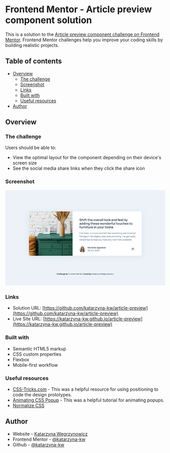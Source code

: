 <!-- deploy to ghpages  -->

# Frontend Mentor - Article preview component solution

This is a solution to the [Article preview component challenge on Frontend Mentor](https://www.frontendmentor.io/challenges/article-preview-component-dYBN_pYFT). Frontend Mentor challenges help you improve your coding skills by building realistic projects. 

## Table of contents

- [Overview](#overview)
  - [The challenge](#the-challenge)
  - [Screenshot](#screenshot)
  - [Links](#links)
  - [Built with](#built-with)
  - [Useful resources](#useful-resources)
- [Author](#author)


## Overview

### The challenge

Users should be able to:

- View the optimal layout for the component depending on their device's screen size
- See the social media share links when they click the share icon

### Screenshot

![](./images/screenshot.png)


### Links

- Solution URL: [https://github.com/katarzyna-kw/article-preview](https://github.com/katarzyna-kw/article-preview)
- Live Site URL: [https://katarzyna-kw.github.io/article-preview](https://katarzyna-kw.github.io/article-preview)

### Built with

- Semantic HTML5 markup
- CSS custom properties
- Flexbox
- Mobile-first workflow

### Useful resources

- [CSS-Tricks.com](https://css-tricks.com/almanac/properties/p/position/) - This was a helpful resource for using positioning to code the design prototypes.
- [Animating CSS Popup](https://www.loginradius.com/blog/async/animating-simple-css-popup-tutorial/) - This was a helpful tutorial for animating popups.
- [Normalize CSS](https://necolas.github.io/normalize.css/)


## Author

- Website - [Katarzyna Wegrzynowicz](https://katarzyna-kw.github.io/portfolio-website/)
- Frontend Mentor - [@katarzyna-kw](https://www.frontendmentor.io/profile/katarzyna-kw)
- Github - [@katarzyna-kw](https://github.com/katarzyna-kw)
